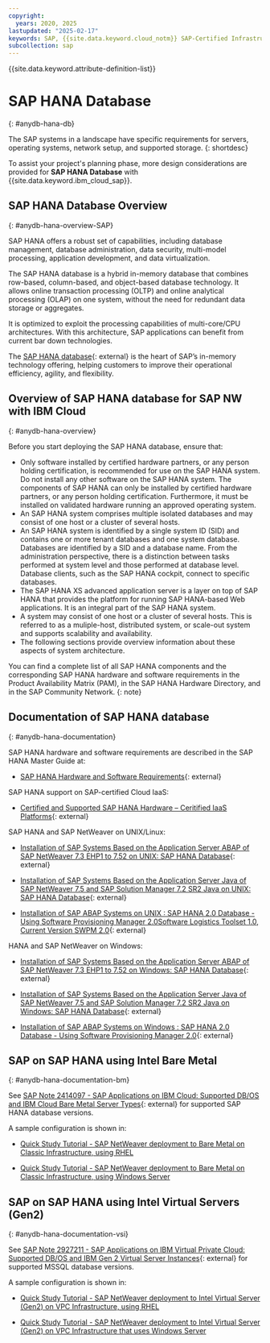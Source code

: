 ```yaml
---
copyright:
  years: 2020, 2025
lastupdated: "2025-02-17"
keywords: SAP, {{site.data.keyword.cloud_notm}} SAP-Certified Infrastructure, {{site.data.keyword.ibm_cloud_sap}}, SAP Workloads
subcollection: sap
---
```


{{site.data.keyword.attribute-definition-list}}


# SAP HANA Database
{: #anydb-hana-db}

The SAP systems in a landscape have specific requirements for servers, operating systems, network setup, and supported storage.
{: shortdesc}

To assist your project's planning phase, more design considerations are provided for **SAP HANA Database** with {{site.data.keyword.ibm_cloud_sap}}.

## SAP HANA Database Overview
{: #anydb-hana-overview-SAP}

SAP HANA offers a robust set of capabilities, including database management, database administration, data security, multi-model processing, application development, and data virtualization.

The SAP HANA database is a hybrid in-memory database that combines row-based, column-based, and object-based  database technology. It allows online transaction processing (OLTP) and online analytical processing (OLAP) on one system, without the need for redundant data storage or aggregates.

It is optimized to exploit the processing capabilities of multi-core/CPU architectures. With this architecture, SAP applications can benefit from current bar down technologies.

The [SAP HANA database](https://tekslate.com/sap-hana-interview-questions-part-1){: external} is the heart of SAP’s in-memory technology offering, helping customers to improve their operational efficiency, agility, and flexibility.

## Overview of SAP HANA database for SAP NW with IBM Cloud
{: #anydb-hana-overview}

Before you start deploying the SAP HANA database, ensure that:

* Only software installed by certified hardware partners, or any person holding certification, is recommended for use on the SAP HANA system. Do not install any other software on the SAP HANA system. The components of SAP HANA can only be installed by certified hardware partners, or any person holding certification. Furthermore, it must be installed on validated hardware running an approved operating system.
* An SAP HANA system comprises multiple isolated databases and may consist of one host or a cluster of several hosts.
* An SAP HANA system is identified by a single system ID (SID) and contains one or more tenant databases and one system database. Databases are identified by a SID and a database name. From the administration perspective, there is a distinction between tasks performed at system level and those performed at database level. Database clients, such as the SAP HANA cockpit, connect to specific databases.
* The SAP HANA XS advanced application server is a layer on top of SAP HANA that provides the platform for running SAP HANA-based Web applications. It is an integral part of the SAP HANA system.
* A system may consist of one host or a cluster of several hosts. This is referred to as a muliple-host, distributed system, or scale-out system and supports scalability and availability.
* The following sections provide overview information about these aspects of system architecture.

You can find a complete list of all SAP HANA components and the corresponding SAP HANA hardware and software requirements in the Product Availability Matrix (PAM), in the SAP HANA Hardware Directory, and in the SAP Community Network.
{: note}

## Documentation of SAP HANA database
{: #anydb-hana-documentation}

SAP HANA hardware and software requirements are described in the SAP HANA Master Guide at:

* [SAP HANA Hardware and Software Requirements](https://help.sap.com/docs/SAP_HANA_PLATFORM/eb3777d5495d46c5b2fa773206bbfb46/d3d1cf20bb5710149b57fd794c827a4e.html){: external}

SAP HANA support on SAP-certified Cloud IaaS:

* [Certified and Supported SAP HANA Hardware – Ceritified IaaS Platforms](https://www.sap.com/dmc/exp/2014-09-02-hana-hardware/enEN/#/solutions?filters=iaas;ve:28){: external}

SAP HANA and SAP NetWeaver on UNIX/Linux:

* [Installation of SAP Systems Based on the Application Server ABAP of SAP NetWeaver 7.3 EHP1 to 7.52 on UNIX: SAP HANA Database](https://help.sap.com/docs/SLTOOLSET/910828cec5d14d6685da380aec1dc4ae/9420dabb130e4ae1996b3f39e202cc6e.html?version=CURRENT_VERSION){: external}

* [Installation of SAP Systems Based on the Application Server Java of SAP NetWeaver 7.5 and SAP Solution Manager 7.2 SR2 Java on UNIX: SAP HANA Database](https://help.sap.com/docs/SLTOOLSET/3aa4caa3bd634a22bdc572d82d1311ec/9420dabb130e4ae1996b3f39e202cc6e.html?version=CURRENT_VERSION){: external}

* [Installation of SAP ABAP Systems on UNIX : SAP HANA 2.0 Database - Using Software Provisioning Manager 2.0Software Logistics Toolset 1.0, Current Version SWPM 2.0](https://help.sap.com/docs/SLTOOLSET/39c32e9783f6439e871410848f61544c/1937febc57ad4d81a213fca9b3e031a5.html?version=CURRENT_VERSION_SWPM20){: external}

HANA and SAP NetWeaver on Windows:

* [Installation of SAP Systems Based on the Application Server ABAP of SAP NetWeaver 7.3 EHP1 to 7.52 on Windows: SAP HANA Database](https://help.sap.com/docs/SLTOOLSET/2703bed525eb478c935bc312b3c3b0a6/9420dabb130e4ae1996b3f39e202cc6e.html?version=CURRENT_VERSION){: external}

* [Installation of SAP Systems Based on the Application Server Java of SAP NetWeaver 7.5 and SAP Solution Manager 7.2 SR2 Java on Windows: SAP HANA Database](https://help.sap.com/docs/SLTOOLSET/14ccd8beec6f4651905783bc469bce5d/9420dabb130e4ae1996b3f39e202cc6e.html?version=CURRENT_VERSION){: external}

* [Installation of SAP ABAP Systems on Windows : SAP HANA 2.0 Database - Using Software Provisioning Manager 2.0](https://help.sap.com/docs/SLTOOLSET/3741bfe0345f4892ae190ee7cfc53d4c/1937febc57ad4d81a213fca9b3e031a5.html?version=CURRENT_VERSION_SWPM20){: external}

## SAP on SAP HANA using Intel Bare Metal
{: #anydb-hana-documentation-bm}

See [SAP Note 2414097 - SAP Applications on IBM Cloud: Supported DB/OS and IBM Cloud Bare Metal Server Types](https://me.sap.com/notes/2414097){: external} for supported SAP HANA database versions.

A sample configuration is shown in:

* [Quick Study Tutorial - SAP NetWeaver deployment to Bare Metal on Classic Infrastructure, using RHEL](/docs/sap?topic=sap-quickstudy-bm-netweaver-rhel)

* [Quick Study Tutorial - SAP NetWeaver deployment to Bare Metal on Classic Infrastructure, using Windows Server](/docs/sap?topic=sap-quickstudy-bm-netweaver-wins)

## SAP on SAP HANA using Intel Virtual Servers (Gen2)
{: #anydb-hana-documentation-vsi}

See [SAP Note 2927211 - SAP Applications on IBM Virtual Private Cloud: Supported DB/OS and IBM Gen 2 Virtual Server Instances](https://me.sap.com/notes/2927211){: external} for supported MSSQL database versions.

A sample configuration is shown in:

* [Quick Study Tutorial - SAP NetWeaver deployment to Intel Virtual Server (Gen2) on VPC Infrastructure, using RHEL](/docs/sap?topic=sap-quickstudy-vs-gen2-netweaver-rhel)

* [Quick Study Tutorial - SAP NetWeaver deployment to Intel Virtual Server (Gen2) on VPC Infrastructure that uses Windows Server](/docs/sap?topic=sap-quickstudy-vs-gen2-netweaver-wins)
